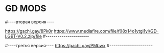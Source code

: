 # GD MODS

#----вторая версия----

https://gachi.gay/8Pk0r
https://www.mediafire.com/file/f08x14o1ytgl1yi/GD-LGBT-V0.2.zip/file
#----------------------

#----третья версия----
https://gachi.gay/PMbwx
#----------------------
